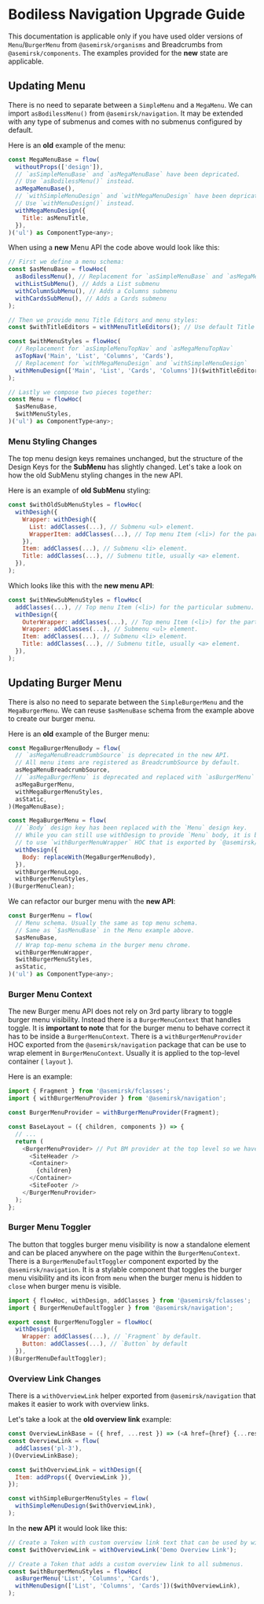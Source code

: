 # Bodiless Navigation Upgrade Guide

This documentation is applicable only if you have used older versions of `Menu`/`BurgerMenu` from
`@asemirsk/organisms` and Breadcrumbs from `@asemirsk/components`. The examples provided for the
**new** state are applicable.

## Updating Menu

There is no need to separate between a `SimpleMenu` and a `MegaMenu`. We can import `asBodilessMenu()` from `@asemirsk/navigation`. It may be extended with any type of submenus and comes with no submenus configured by default.

Here is an **old** example of the menu:
```js
const MegaMenuBase = flow(
  withoutProps(['design']),
  // `asSimpleMenuBase` and `asMegaMenuBase` have been depricated.
  // Use `asBodilessMenu()` instead.
  asMegaMenuBase(),
  // `withSimpleMenuDesign` and `withMegaMenuDesign` have been depricated.
  // Use `withMenuDesign()` instead.
  withMegaMenuDesign({
    Title: asMenuTitle,
  }),
)('ul') as ComponentType<any>;
```

When using a **new** Menu API the code above would look like this:
```js
// First we define a menu schema:
const $asMenuBase = flowHoc(
  asBodilessMenu(), // Replacement for `asSimpleMenuBase` and `asMegaMenuBase`
  withListSubMenu(), // Adds a List submenu
  withColumnSubMenu(), // Adds a Columns submenu
  withCardsSubMenu(), // Adds a Cards submenu
);

// Then we provide menu Title Editors and menu styles:
const $withTitleEditors = withMenuTitleEditors(); // Use default Title editors from `@asemirsk/navigation`

const $withMenuStyles = flowHoc(
  // Replacement for `asSimpleMenuTopNav` and `asMegaMenuTopNav`
  asTopNav('Main', 'List', 'Columns', 'Cards'),
  // Replacement for `withMegaMenuDesign` and `withSimpleMenuDesign`
  withMenuDesign(['Main', 'List', 'Cards', 'Columns'])($withTitleEditors),
);

// Lastly we compose two pieces together:
const Menu = flowHoc(
  $asMenuBase,
  $withMenuStyles,
)('ul') as ComponentType<any>;
```

### Menu Styling Changes

The top menu design keys remaines unchanged, but the structure of the Design Keys for the **SubMenu** has slightly changed. Let's take a look on how the old SubMenu styling changes in the new API.

Here is an example of **old SubMenu** styling:
```js
const $withOldSubMenuStyles = flowHoc(
  withDesigh({
    Wrapper: withDesigh({
      List: addClasses(...), // Submenu <ul> element.
      WrapperItem: addClasses(...), // Top menu Item (<li>) for the particular submenu. 
    }),
    Item: addClasses(...), // Submenu <li> element.
    Title: addClasses(...), // Submenu title, usually <a> element.
  }),
);
```

Which looks like this with the **new menu API**:
```js
const $withNewSubMenuStyles = flowHoc(
  addClasses(...), // Top menu Item (<li>) for the particular submenu.
  withDesign({
    OuterWrapper: addClasses(...), // Top menu Item (<li>) for the particular submenu. Same as addClasses() above. 
    Wrapper: addClasses(...), // Submenu <ul> element.
    Item: addClasses(...), // Submenu <li> element.
    Title: addClasses(...), // Submenu title, usually <a> element.
  }),
);
```

## Updating Burger Menu

There is also no need to separate between the `SimpleBurgerMenu` and the `MegaBurgerMenu`. We can reuse `$asMenuBase` schema from the example above to create our burger menu. 

Here is an **old** example of the Burger menu:
```js
const MegaBurgerMenuBody = flow(
  // `asMegaMenuBreadcrumbSource` is deprecated in the new API. 
  // All menu items are registered as BreadcrumbSource by default.
  asMegaMenuBreadcrumbSource,
  // `asMegaBurgerMenu` is deprecated and replaced with `asBurgerMenu`
  asMegaBurgerMenu,
  withMegaBurgerMenuStyles,
  asStatic,
)(MegaMenuBase);

const MegaBurgerMenu = flow(
  // `Body` design key has been replaced with the `Menu` design key.
  // While you can still use withDesign to provide `Menu` body, it is better
  // to use `withBurgerMenuWrapper` HOC that is exported by `@asemirsk/navigation` package.
  withDesign({
    Body: replaceWith(MegaBurgerMenuBody),
  }),
  withBurgerMenuLogo,
  withBurgerMenuStyles,
)(BurgerMenuClean);
```

We can refactor our burger menu with the **new API**:
```js
const BurgerMenu = flow(
  // Menu schema. Usually the same as top menu schema.
  // Same as `$asMenuBase` in the Menu example above.
  $asMenuBase,
  // Wrap top-menu schema in the burger menu chrome.
  withBurgerMenuWrapper,
  $withBurgerMenuStyles,
  asStatic,
)('ul') as ComponentType<any>;
```

### Burger Menu Context

The new Burger menu API does not rely on 3rd party library to toggle burger menu visibility. Instead there is a `BurgerMenuContext` that handles toggle. It is **important to note** that for the burger menu to behave correct it has to be inside a `BurgerMenuContext`. There is a `withBurgerMenuProvider` HOC exported from the `@asemirsk/navigation` package that can be use to wrap element in `BurgerMenuContext`. Usually it is applied to the top-level container ( `layout` ).

Here is an example:
```js
import { Fragment } from '@asemirsk/fclasses';
import { withBurgerMenuProvider } from '@asemirsk/navigation';

const BurgerMenuProvider = withBurgerMenuProvider(Fragment);

const BaseLayout = ({ children, components }) => {
  // ...
  return (
    <BurgerMenuProvider> // Put BM provider at the top level so we have an access to the context from everywhere on the page.
      <SiteHeader />
      <Container>
        {children}
      </Container>
      <SiteFooter />
    </BurgerMenuProvider>
  );
};
```

### Burger Menu Toggler

The button that toggles burger menu visibility is now a standalone element and can be placed anywhere on the page within the `BurgerMenuContext`. There is a `BurgerMenuDefaultToggler` component exported by the `@asemirsk/navigation`. It is a stylable component that toggles the burger menu visibility and its icon from `menu` when the burger menu is hidden to `close` when burger menu is visible.
```js
import { flowHoc, withDesign, addClasses } from '@asemirsk/fclasses';
import { BurgerMenuDefaultToggler } from '@asemirsk/navigation';

export const BurgerMenuToggler = flowHoc(
  withDesign({
    Wrapper: addClasses(...), // `Fragment` by default.
    Button: addClasses(...), // `Button` by default
  }),
)(BurgerMenuDefaultToggler);
```

### Overview Link Changes

There is a `withOverviewLink` helper exported from `@asemirsk/navigation` that makes it easier to work with overview links. 

Let's take a look at the **old overview link** example:
```js
const OverviewLinkBase = ({ href, ...rest }) => (<A href={href} {...rest}>Overview</A>);
const OverviewLink = flow(
  addClasses('pl-3'),
)(OverviewLinkBase);

const $withOverviewLink = withDesign({
  Item: addProps({ OverviewLink }),
});

const withSimpleBurgerMenuStyles = flow(
  withSimpleMenuDesign($withOverviewLink),
);
```

In the **new API** it would look like this:
```js
// Create a Token with custom overview link text that can be used by withMenuDesign
const $withOverviewLink = withOverviewLink('Demo Overview Link');

// Create a Token that adds a custom overview link to all submenus.
const $withBurgerMenuStyles = flowHoc(
  asBurgerMenu('List', 'Columns', 'Cards'),
  withMenuDesign(['List', 'Columns', 'Cards'])($withOverviewLink),
);
```
